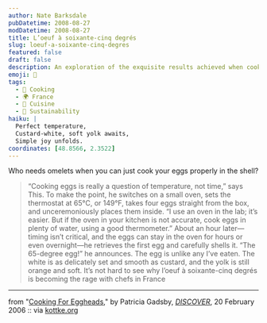 ```yaml
---
author: Nate Barksdale
pubDatetime: 2008-08-27
modDatetime: 2008-08-27
title: L’oeuf à soixante-cinq degrés
slug: loeuf-a-soixante-cinq-degres
featured: false
draft: false
description: An exploration of the exquisite results achieved when cooking eggs at precise temperatures.
emoji: 🍳
tags:
  - 🍳 Cooking
  - 🌍 France
  - 🍴 Cuisine
  - 🌱 Sustainability
haiku: |
  Perfect temperature,  
  Custard-white, soft yolk awaits,  
  Simple joy unfolds.
coordinates: [48.8566, 2.3522]
---
```


Who needs omelets when you can just cook your eggs properly in the shell?

> “Cooking eggs is really a question of temperature, not time,” says This. To make the point, he switches on a small oven, sets the thermostat at 65°C, or 149°F, takes four eggs straight from the box, and unceremoniously places them inside. “I use an oven in the lab; it’s easier. But if the oven in your kitchen is not accurate, cook eggs in plenty of water, using a good thermometer.” About an hour later—timing isn’t critical, and the eggs can stay in the oven for hours or even overnight—he retrieves the first egg and carefully shells it. “The 65-degree egg!” he announces. The egg is unlike any I’ve eaten. The white is as delicately set and smooth as custard, and the yolk is still orange and soft. It’s not hard to see why l’oeuf à soixante-cinq degrés is becoming the rage with chefs in France

---

from "[Cooking For Eggheads](https://www.google.com/search?q=%22Cooking%20For%20Eggheads%22%20discovermagazine.com)," by Patricia Gadsby, [_DISCOVER_](http://discovermagazine.com), 20 February 2006 :: via [kottke.org](http://www.kottke.org/08/08/how-to-boil-an-egg)
